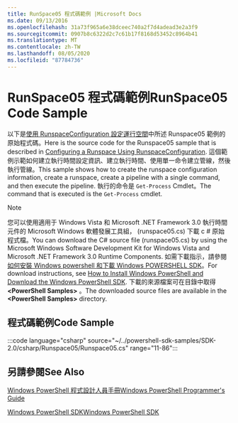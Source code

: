 ```yaml
---
title: RunSpace05 程式碼範例 |Microsoft Docs
ms.date: 09/13/2016
ms.openlocfilehash: 31a73f965a6e38dceec740a2f7d4adead3e2a3f9
ms.sourcegitcommit: 0907b8c6322d2c7c61b17f8168d53452c8964b41
ms.translationtype: MT
ms.contentlocale: zh-TW
ms.lasthandoff: 08/05/2020
ms.locfileid: "87784736"
---
```

# <a name="runspace05-code-sample"></a><span data-ttu-id="7969e-102">RunSpace05 程式碼範例</span><span class="sxs-lookup"><span data-stu-id="7969e-102">RunSpace05 Code Sample</span></span>

<span data-ttu-id="7969e-103">以下是[使用 RunspaceConfiguration 設定運行空間](https://msdn.microsoft.com/42681d19-2d05-4975-befd-afb1990e79b2)中所述 Runspace05 範例的原始程式碼。</span><span class="sxs-lookup"><span data-stu-id="7969e-103">Here is the source code for the Runspace05 sample that is described in [Configuring a Runspace Using RunspaceConfiguration](https://msdn.microsoft.com/42681d19-2d05-4975-befd-afb1990e79b2).</span></span>
<span data-ttu-id="7969e-104">這個範例示範如何建立執行時間設定資訊、建立執行時間、使用單一命令建立管線，然後執行管線。</span><span class="sxs-lookup"><span data-stu-id="7969e-104">This sample shows how to create the runspace configuration information, create a runspace, create a pipeline with a single command, and then execute the pipeline.</span></span> <span data-ttu-id="7969e-105">執行的命令是 `Get-Process` Cmdlet。</span><span class="sxs-lookup"><span data-stu-id="7969e-105">The command that is executed is the `Get-Process` cmdlet.</span></span>

> [!NOTE]
> <span data-ttu-id="7969e-106">您可以使用適用于 Windows Vista 和 Microsoft .NET Framework 3.0 執行時間元件的 Microsoft Windows 軟體發展工具組， (runspace05.cs) 下載 c # 原始程式檔。</span><span class="sxs-lookup"><span data-stu-id="7969e-106">You can download the C# source file (runspace05.cs) by using the Microsoft Windows Software Development Kit for Windows Vista and Microsoft .NET Framework 3.0 Runtime Components.</span></span> <span data-ttu-id="7969e-107">如需下載指示，請參閱[如何安裝 Windows powershell 和下載 Windows POWERSHELL SDK](/powershell/scripting/developer/installing-the-windows-powershell-sdk)。</span><span class="sxs-lookup"><span data-stu-id="7969e-107">For download instructions, see [How to Install Windows PowerShell and Download the Windows PowerShell SDK](/powershell/scripting/developer/installing-the-windows-powershell-sdk).</span></span>
> <span data-ttu-id="7969e-108">下載的來源檔案可在目錄中取得 **\<PowerShell Samples>** 。</span><span class="sxs-lookup"><span data-stu-id="7969e-108">The downloaded source files are available in the **\<PowerShell Samples>** directory.</span></span>

## <a name="code-sample"></a><span data-ttu-id="7969e-109">程式碼範例</span><span class="sxs-lookup"><span data-stu-id="7969e-109">Code Sample</span></span>

:::code language="csharp" source="~/../powershell-sdk-samples/SDK-2.0/csharp/Runspace05/Runspace05.cs" range="11-86":::

## <a name="see-also"></a><span data-ttu-id="7969e-110">另請參閱</span><span class="sxs-lookup"><span data-stu-id="7969e-110">See Also</span></span>

[<span data-ttu-id="7969e-111">Windows PowerShell 程式設計人員手冊</span><span class="sxs-lookup"><span data-stu-id="7969e-111">Windows PowerShell Programmer's Guide</span></span>](./windows-powershell-programmer-s-guide.md)

[<span data-ttu-id="7969e-112">Windows PowerShell SDK</span><span class="sxs-lookup"><span data-stu-id="7969e-112">Windows PowerShell SDK</span></span>](../windows-powershell-reference.md)
